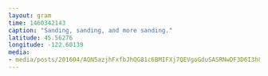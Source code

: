 ```yaml
---
layout: gram
time: 1460342143
caption: "Sanding, sanding, and more sanding."
latitude: 45.56276
longitude: -122.60139
media:
- media/posts/201604/AQN5azjhFxfbJhOG81c6BMIFXj7QEVgoGduSASRNwDF3D6I3h8c_1Iv8DnhjUYhy18j86ojRdjCnGlebpCIWGyfLwdFaq2RGOgz9E_17847661054072609.mp4
---
```

